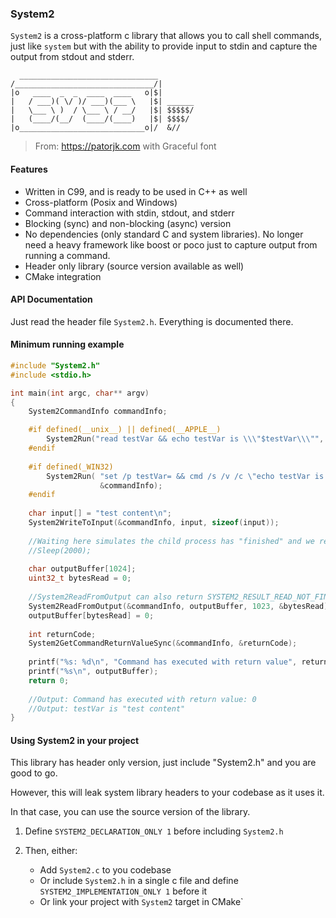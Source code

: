 ### System2

`System2` is a cross-platform c library that allows you to call shell commands, just like `system` but with the ability to
provide input to stdin and capture the output from stdout and stderr.

```text
  _______________________________
/_______________________________/|
|o   ____  _  _  ____  ____   o|$|
|   / ___)( \/ )/ ___)(___ \   |$| ______
|   \___ \ )  / \___ \ / __/   |$| $$$$$/
|   (____/(__/  (____/(____)   |$| $$$$/
|o____________________________o|/  &//
```
> From: https://patorjk.com with Graceful font

#### Features

- Written in C99, and is ready to be used in C++ as well
- Cross-platform (Posix and Windows)
- Command interaction with stdin, stdout, and stderr
- Blocking (sync) and non-blocking (async) version
- No dependencies (only standard C and system libraries).
    No longer need a heavy framework like boost or poco just to capture output from running a command.
- Header only library (source version available as well)
- CMake integration

#### API Documentation
Just read the header file `System2.h`. Everything is documented there.

#### Minimum running example

```c
#include "System2.h"
#include <stdio.h>

int main(int argc, char** argv) 
{
    System2CommandInfo commandInfo;

    #if defined(__unix__) || defined(__APPLE__)
        System2Run("read testVar && echo testVar is \\\"$testVar\\\"", &commandInfo);
    #endif
    
    #if defined(_WIN32)
        System2Run( "set /p testVar= && cmd /s /v /c \"echo testVar is \"!testVar!\"\"", 
                    &commandInfo);
    #endif
    
    char input[] = "test content\n";
    System2WriteToInput(&commandInfo, input, sizeof(input));
    
    //Waiting here simulates the child process has "finished" and we read the output of it
    //Sleep(2000);
    
    char outputBuffer[1024];
    uint32_t bytesRead = 0;
    
    //System2ReadFromOutput can also return SYSTEM2_RESULT_READ_NOT_FINISHED if we have more to read
    System2ReadFromOutput(&commandInfo, outputBuffer, 1023, &bytesRead);
    outputBuffer[bytesRead] = 0;
    
    int returnCode;
    System2GetCommandReturnValueSync(&commandInfo, &returnCode);
    
    printf("%s: %d\n", "Command has executed with return value", returnCode);
    printf("%s\n", outputBuffer);
    return 0;
    
    //Output: Command has executed with return value: 0
    //Output: testVar is "test content"
}
```

#### Using System2 in your project

This library has header only version, just include "System2.h" and you are good to go.

However, this will leak system library headers to your codebase as it uses it.

In that case, you can use the source version of the library.

1. Define `SYSTEM2_DECLARATION_ONLY 1` before including `System2.h`

2. Then, either:
    - Add `System2.c` to you codebase
    - Or include `System2.h` in a single c file and define `SYSTEM2_IMPLEMENTATION_ONLY 1` before it
    - Or link your project with `System2` target in CMake`
